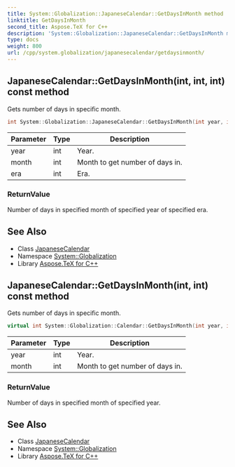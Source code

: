 ```yaml
---
title: System::Globalization::JapaneseCalendar::GetDaysInMonth method
linktitle: GetDaysInMonth
second_title: Aspose.TeX for C++
description: 'System::Globalization::JapaneseCalendar::GetDaysInMonth method. Gets number of days in specific month in C++.'
type: docs
weight: 800
url: /cpp/system.globalization/japanesecalendar/getdaysinmonth/
---
```

## JapaneseCalendar::GetDaysInMonth(int, int, int) const method


Gets number of days in specific month.

```cpp
int System::Globalization::JapaneseCalendar::GetDaysInMonth(int year, int month, int era) const override
```


| Parameter | Type | Description |
| --- | --- | --- |
| year | int | Year. |
| month | int | Month to get number of days in. |
| era | int | Era. |

### ReturnValue

Number of days in specified month of specified year of specified era.

## See Also

* Class [JapaneseCalendar](../)
* Namespace [System::Globalization](../../)
* Library [Aspose.TeX for C++](../../../)
## JapaneseCalendar::GetDaysInMonth(int, int) const method


Gets number of days in specific month.

```cpp
virtual int System::Globalization::Calendar::GetDaysInMonth(int year, int month) const
```


| Parameter | Type | Description |
| --- | --- | --- |
| year | int | Year. |
| month | int | Month to get number of days in. |

### ReturnValue

Number of days in specified month of specified year.

## See Also

* Class [JapaneseCalendar](../)
* Namespace [System::Globalization](../../)
* Library [Aspose.TeX for C++](../../../)
